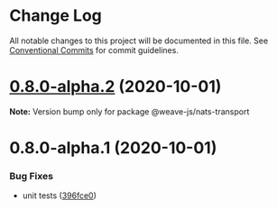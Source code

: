 # Change Log

All notable changes to this project will be documented in this file.
See [Conventional Commits](https://conventionalcommits.org) for commit guidelines.

# [0.8.0-alpha.2](https://github.com/weave-microservices/weave/compare/@weave-js/nats-transport@0.8.0-alpha.1...@weave-js/nats-transport@0.8.0-alpha.2) (2020-10-01)

**Note:** Version bump only for package @weave-js/nats-transport





# 0.8.0-alpha.1 (2020-10-01)


### Bug Fixes

* unit tests ([396fce0](https://github.com/weave-microservices/weave/commit/396fce0995a722c10f5086a9a96347782ef1e3a0))
